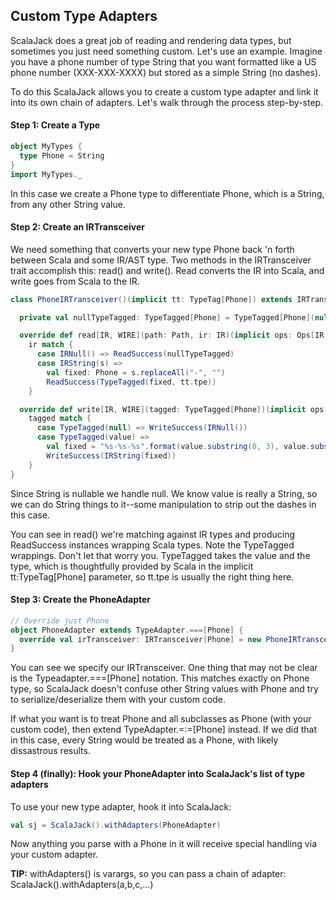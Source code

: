 ## Custom Type Adapters

ScalaJack does  a great job of reading and rendering data types, but sometimes you just need something custom.  Let's use an example.  Imagine you have a phone number of type String that you want formatted like a US phone number (XXX-XXX-XXXX) but stored as a simple String (no dashes).

To do this ScalaJack allows you to create a custom type adapter and link it into its own chain of adapters.  Let's walk through the process step-by-step.

#### Step 1: Create a Type

```scala
object MyTypes {
  type Phone = String
}
import MyTypes._
```

In this case we create a Phone type to differentiate Phone, which is a String, from any other String value.

#### Step 2: Create an IRTransceiver
We need something that converts your new type Phone back 'n forth between Scala and some IR/AST type.  Two methods in the IRTransceiver trait accomplish this: read() and write().  Read converts the IR into Scala, and write goes from Scala to the IR.

```scala
class PhoneIRTransceiver()(implicit tt: TypeTag[Phone]) extends IRTransceiver[Phone] {

  private val nullTypeTagged: TypeTagged[Phone] = TypeTagged[Phone](null.asInstanceOf[Phone], tt.tpe)

  override def read[IR, WIRE](path: Path, ir: IR)(implicit ops: Ops[IR, WIRE], guidance: SerializationGuidance): ReadResult[Phone] =
    ir match {
      case IRNull() => ReadSuccess(nullTypeTagged)
      case IRString(s) =>
        val fixed: Phone = s.replaceAll("-", "")
        ReadSuccess(TypeTagged(fixed, tt.tpe))
    }

  override def write[IR, WIRE](tagged: TypeTagged[Phone])(implicit ops: Ops[IR, WIRE], guidance: SerializationGuidance): WriteResult[IR] =
    tagged match {
      case TypeTagged(null) => WriteSuccess(IRNull())
      case TypeTagged(value) =>
        val fixed = "%s-%s-%s".format(value.substring(0, 3), value.substring(3, 6), value.substring(6))
        WriteSuccess(IRString(fixed))
    }
}

```
Since String is nullable we handle null.  We know value is really a String, so we can do String things to it--some manipulation to strip out the dashes in this case.

You can see in read() we're matching against IR types and producing ReadSuccess instances wrapping Scala types.  Note the TypeTagged wrappings.  Don't let that worry you.  TypeTagged takes the value and the type, which is thoughtfully provided by Scala in the implicit tt:TypeTag[Phone] parameter, so tt.tpe is usually the right thing here.

#### Step 3: Create the PhoneAdapter

```scala
// Override just Phone
object PhoneAdapter extends TypeAdapter.===[Phone] {
  override val irTransceiver: IRTransceiver[Phone] = new PhoneIRTransceiver()
}
```
You can see we specify our IRTransceiver.  One thing that may not be clear is the Typeadapter.===[Phone] notation.  This matches exactly on Phone type, so ScalaJack doesn't confuse other String values with Phone and try to serialize/deserialize them with your custom code.

If what you want is to treat Phone and all subclasses as Phone (with your custom code), then extend TypeAdapter.=:=[Phone] instead. If we did that in this case, every String would be treated as a Phone, with likely dissastrous results.


#### Step 4 (finally): Hook your PhoneAdapter into ScalaJack's list of type adapters

To use your new type adapter, hook it into ScalaJack:

```scala
val sj = ScalaJack().withAdapters(PhoneAdapter)
```

Now anything you parse with a Phone in it will receive special handling via your custom adapter.

**TIP:** withAdapters() is varargs, so you can pass a chain of adapter: ScalaJack().withAdapters(a,b,c,...)

